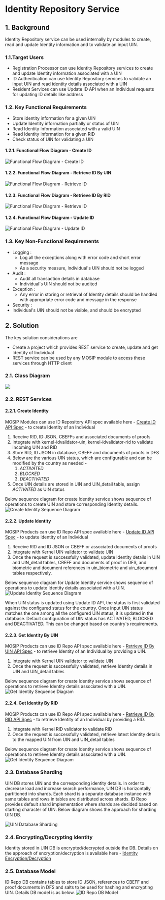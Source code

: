 # Identity Repository Service

## 1. Background       

Identity Repository service can be used internally by modules to create, read and update Identity information and to validate an input UIN. 

### 1.1.Target Users  
- Registration Processor can use Identity Repository services to create and update Identity information associated with a UIN   
- ID Authentication can use Identity Repository services to validate an input UIN and read identity details associated with a UIN   
- Resident Services can use Update ID API when an Individual requests for updating ID details like address   

### 1.2. Key Functional Requirements
- Store identity information for a given UIN
- Update Identity information partially or status of UIN
- Read Identity Information associated with a valid UIN
- Read Identity Information for a given RID
- Check status of UIN for validating a UIN    

#### 1.2.1. Functional Flow Diagram - Create ID
![Functional Flow Diagram - Create ID](_images/idrepo-identity-createid-fd.PNG)      

#### 1.2.2. Functional Flow Diagram - Retrieve ID By UIN
![Functional Flow Diagram - Retrieve ID](_images/idrepo-identity-getidbyuin-fd.PNG) 

#### 1.2.3. Functional Flow Diagram - Retrieve ID By RID
![Functional Flow Diagram - Retrieve ID](_images/idrepo-identity-getidbyrid-fd.PNG) 

#### 1.2.4. Functional Flow Diagram - Update ID
![Functional Flow Diagram - Update ID](_images/idrepo-identity-updateid-fd.PNG) 

### 1.3. Key Non-Functional Requirements

- Logging :
  -	Log all the exceptions along with error code and short error message
  -	As a security measure, Individual's UIN should not be logged
- Audit :
  -	Audit all transaction details in database
  -	Individual's UIN should not be audited     
- Exception :
  -	Any error in storing or retrieval of Identity details should be handled with appropriate error code and message in the response  
- Security :    
 - Individual's UIN should not be visible, and should be encrypted

## 2. Solution
The key solution considerations are   
- Create a project which provides REST service to create, update and get Identity of Individual         
- REST service can be used by any MOSIP module to access these services through HTTP client         

### 2.1. Class Diagram
![](_images/idrepo-identity-cd.PNG)   

### 2.2. REST Services

#### 2.2.1.	Create Identity 

MOSIP Modules can use ID Repository API spec available here - [Create ID API Spec](https://docs.mosip.io/platform/apis/id-repository-apis#post-idrepository-v-1-identity) - to create Identity of an Individual

1. Receive RID, ID JSON, CBEFFs and associated documents of proofs
2. Integrate with kernel-idvalidator-uin, kernel-idvalidator-rid to validate incoming UIN and RID
3. Store RID, ID JSON in database, CBEFF and documents of proofs in DFS
4. Below are the various UIN status, which are configurable and can be modified by the country as needed -       
	1. _ACTIVATED_   
	2. _BLOCKED_   
	3. _DEACTIVATED_   
5. Once UIN details are stored in UIN and UIN_detail table, assign _ACTIVATED_ as UIN status   

Below sequence diagram for create Identity service shows sequence of operations to create UIN and store corresponding Identity details.   
![Create Identity Sequence Diagram](_images/idrepo-identity-createid-sd.PNG)      

#### 2.2.2.	Update Identity

MOSIP Products can use ID Repo API spec available here - [Update ID API Spec](https://docs.mosip.io/platform/apis/id-repository-apis#patch-idrepository-v-1-identity) - to update Identity of an Individual    
1. Receive RID and ID JSON or CBEFF or associated documents of proofs
2. Integrate with Kernel UIN validator to validate UIN     
3. Once the request is successfully validated, update Identity details in UIN and UIN_detail tables, CBEFF and documents of proof in DFS, and biometric and document references in uin_biometric and uin_document tables respectively.   
 
Below sequence diagram for Update Identity service shows sequence of operations to update Identity details associated with a UIN.   
![Update Identity Sequence Diagram](_images/idrepo-identity-updateid-sd.PNG)   

When UIN status is updated using Update ID API, the status is first validated against the configured status for the country. Once input UIN status matches the one among all the configured UIN status, it is updated in the database. 
Default configuration of UIN status has ACTIVATED, BLOCKED and DEACTIVATED. This can be changed based on country's requirements.       

#### 2.2.3.	Get Identity By UIN
MOSIP Products can use ID Repo API spec available here - [Retrieve ID By UIN API Spec](https://docs.mosip.io/platform/apis/id-repository-apis#get-idrepository-v-1-identity-uin-uin-type-bio) - to retrieve Identity of an Individual by providing a UIN.
    
1. Integrate with Kernel UIN validator to validate UIN     
2. Once the request is successfully validated, retrieve Identity details in UIN and UIN_detail tables   

Below sequence diagram for create Identity service shows sequence of operations to retrieve Identity details associated with a UIN.   
![Get Identity Sequence Diagram](_images/idrepo-identity-getidbyuin-sd.PNG)    

#### 2.2.4.	Get Identity By RID
MOSIP Products can use ID Repo API spec available here - [Retrieve ID By RID API Spec](https://docs.mosip.io/platform/apis/id-repository-apis#get-idrepository-v-1-identity-rid-rid-type-bio) - to retrieve Identity of an Individual by providing a RID.
    
1. Integrate with Kernel RID validator to validate RID     
2. Once the request is successfully validated, retrieve latest Identity details to the mapped UIN from UIN and UIN_detail tables   

Below sequence diagram for create Identity service shows sequence of operations to retrieve Identity details associated with a UIN.   
![Get Identity Sequence Diagram](_images/idrepo-identity-getidbyrid-sd.PNG)    


### 2.3. Database Sharding
UIN DB stores UIN and the corresponding identity details. In order to decrease load and increase search performance, UIN DB is horizontally partitioned into shards. Each shard is a separate database instance with same tables and rows in tables are distributed across shards.
ID Repo provides default shard implementation where shards are decided based on starting character of UIN. Below diagram shows the approach for sharding UIN DB.

![UIN Database Sharding](_images/idrepo-identity-databasesharding.png)   

### 2.4. Encrypting/Decrypting Identity
Identity stored in UIN DB is encrypted/decrypted outside the DB. Details on the approach of encryption/decryption is available here - [Identity Encryption/Decryption](https://docs.mosip.io/platform/architecture/privacy-and-security#database-encryption)

### 2.5. Database Model
ID Repo DB contains tables to store ID JSON, references to CBEFF and proof documents in DFS and salts to be used for hashing and encrypting UIN. Details DB model is as below.
![ID Repo DB Model](_images/idrepo-identity-datamodel.PNG)  